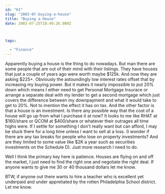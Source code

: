 ```yaml
---
id: "61"
slug: "2003-07-buying-a-house"
title: "Buying a House"
date: 2003-07-25T18:49:26.000Z



tags:

  - "Finance"
---
```

<div class="sqs-html-content">
  <p>Apparently buying a house is the thing to do nowadays.  But man there are some people that are out of their mind with their listings.  They have houses that just a couple of years ago were worth maybe $125k.  And now they are asking $225+.  Obviously the astoundingly low interest rates offset that by increasing my buying power.  But it makes it nearly impossible to put 20% down which means I either need to get Personal Mortgage Insurace or arrange a separate deal with my lender to get a second mortgage which just covers the difference between my downpayment and what it would take to get to 20%.  Not to mention the effect it has on tax.
And the other factor is that a house is an investment.  Is there any possible way that the cost of a house will go up from what I purchase it at now?  It looks to me like RHAT at $160/share or QCOM at $400/share or whatever their outrages all time highs were.  If I settle for something I don't really want but can afford, I may be stuck there for a long time unless I want to sell at a loss.  (I wonder if there are any tax breaks for people who lose on property investments?  And are they limited to some value like $2K a year such as securities investments on the Schedule D).  Just more research I need to do.</p>
<p>Well I think the primary key here is patience.  Houses are flying on and off the market, I just need to find the right one and negotiate the right deal.  If anyone wants to give me 30 or 40 thousand dollars let me know.</p>
<p>BTW, if anyone out there wants to hire a teacher who is excellent yet underpaid and under appretiated by the rotten Philadelphia School district.  Let me know.</p>
</div>
